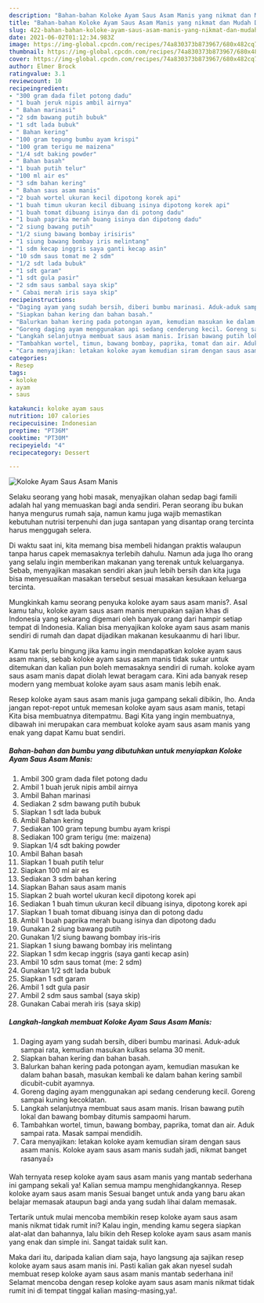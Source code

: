 ```yaml
---
description: "Bahan-bahan Koloke Ayam Saus Asam Manis yang nikmat dan Mudah Dibuat"
title: "Bahan-bahan Koloke Ayam Saus Asam Manis yang nikmat dan Mudah Dibuat"
slug: 422-bahan-bahan-koloke-ayam-saus-asam-manis-yang-nikmat-dan-mudah-dibuat
date: 2021-06-02T01:12:34.983Z
image: https://img-global.cpcdn.com/recipes/74a830373b873967/680x482cq70/koloke-ayam-saus-asam-manis-foto-resep-utama.jpg
thumbnail: https://img-global.cpcdn.com/recipes/74a830373b873967/680x482cq70/koloke-ayam-saus-asam-manis-foto-resep-utama.jpg
cover: https://img-global.cpcdn.com/recipes/74a830373b873967/680x482cq70/koloke-ayam-saus-asam-manis-foto-resep-utama.jpg
author: Elmer Brock
ratingvalue: 3.1
reviewcount: 10
recipeingredient:
- "300 gram dada filet potong dadu"
- "1 buah jeruk nipis ambil airnya"
- " Bahan marinasi"
- "2 sdm bawang putih bubuk"
- "1 sdt lada bubuk"
- " Bahan kering"
- "100 gram tepung bumbu ayam krispi"
- "100 gram terigu me maizena"
- "1/4 sdt baking powder"
- " Bahan basah"
- "1 buah putih telur"
- "100 ml air es"
- "3 sdm bahan kering"
- " Bahan saus asam manis"
- "2 buah wortel ukuran kecil dipotong korek api"
- "1 buah timun ukuran kecil dibuang isinya dipotong korek api"
- "1 buah tomat dibuang isinya dan di potong dadu"
- "1 buah paprika merah buang isinya dan dipotong dadu"
- "2 siung bawang putih"
- "1/2 siung bawang bombay irisiris"
- "1 siung bawang bombay iris melintang"
- "1 sdm kecap inggris saya ganti kecap asin"
- "10 sdm saus tomat me 2 sdm"
- "1/2 sdt lada bubuk"
- "1 sdt garam"
- "1 sdt gula pasir"
- "2 sdm saus sambal saya skip"
- " Cabai merah iris saya skip"
recipeinstructions:
- "Daging ayam yang sudah bersih, diberi bumbu marinasi. Aduk-aduk sampai rata, kemudian masukan kulkas selama 30 menit."
- "Siapkan bahan kering dan bahan basah."
- "Balurkan bahan kering pada potongan ayam, kemudian masukan ke dalam bahan basah, masukan kembali ke dalam bahan kering sambil dicubit-cubit ayamnya."
- "Goreng daging ayam menggunakan api sedang cenderung kecil. Goreng sampai kuning kecoklatan."
- "Langkah selanjutnya membuat saus asam manis. Irisan bawang putih lokal dan bawang bombay ditumis sampaomi harum."
- "Tambahkan wortel, timun, bawang bombay, paprika, tomat dan air. Aduk sampai rata. Masak sampai mendidih."
- "Cara menyajikan: letakan koloke ayam kemudian siram dengan saus asam manis. Koloke ayam saus asam manis sudah jadi, nikmat banget rasanya👍"
categories:
- Resep
tags:
- koloke
- ayam
- saus

katakunci: koloke ayam saus 
nutrition: 107 calories
recipecuisine: Indonesian
preptime: "PT36M"
cooktime: "PT30M"
recipeyield: "4"
recipecategory: Dessert

---
```



![Koloke Ayam Saus Asam Manis](https://img-global.cpcdn.com/recipes/74a830373b873967/680x482cq70/koloke-ayam-saus-asam-manis-foto-resep-utama.jpg)

Selaku seorang yang hobi masak, menyajikan olahan sedap bagi famili adalah hal yang memuaskan bagi anda sendiri. Peran seorang ibu bukan hanya mengurus rumah saja, namun kamu juga wajib memastikan kebutuhan nutrisi terpenuhi dan juga santapan yang disantap orang tercinta harus menggugah selera.

Di waktu  saat ini, kita memang bisa membeli hidangan praktis walaupun tanpa harus capek memasaknya terlebih dahulu. Namun ada juga lho orang yang selalu ingin memberikan makanan yang terenak untuk keluarganya. Sebab, menyajikan masakan sendiri akan jauh lebih bersih dan kita juga bisa menyesuaikan masakan tersebut sesuai masakan kesukaan keluarga tercinta. 



Mungkinkah kamu seorang penyuka koloke ayam saus asam manis?. Asal kamu tahu, koloke ayam saus asam manis merupakan sajian khas di Indonesia yang sekarang digemari oleh banyak orang dari hampir setiap tempat di Indonesia. Kalian bisa menyajikan koloke ayam saus asam manis sendiri di rumah dan dapat dijadikan makanan kesukaanmu di hari libur.

Kamu tak perlu bingung jika kamu ingin mendapatkan koloke ayam saus asam manis, sebab koloke ayam saus asam manis tidak sukar untuk ditemukan dan kalian pun boleh memasaknya sendiri di rumah. koloke ayam saus asam manis dapat diolah lewat beragam cara. Kini ada banyak resep modern yang membuat koloke ayam saus asam manis lebih enak.

Resep koloke ayam saus asam manis juga gampang sekali dibikin, lho. Anda jangan repot-repot untuk memesan koloke ayam saus asam manis, tetapi Kita bisa membuatnya ditempatmu. Bagi Kita yang ingin membuatnya, dibawah ini merupakan cara membuat koloke ayam saus asam manis yang enak yang dapat Kamu buat sendiri.

<!--inarticleads1-->

##### Bahan-bahan dan bumbu yang dibutuhkan untuk menyiapkan Koloke Ayam Saus Asam Manis:

1. Ambil 300 gram dada filet potong dadu
1. Ambil 1 buah jeruk nipis ambil airnya
1. Ambil  Bahan marinasi
1. Sediakan 2 sdm bawang putih bubuk
1. Siapkan 1 sdt lada bubuk
1. Ambil  Bahan kering
1. Sediakan 100 gram tepung bumbu ayam krispi
1. Sediakan 100 gram terigu (me: maizena)
1. Siapkan 1/4 sdt baking powder
1. Ambil  Bahan basah
1. Siapkan 1 buah putih telur
1. Siapkan 100 ml air es
1. Sediakan 3 sdm bahan kering
1. Siapkan  Bahan saus asam manis
1. Siapkan 2 buah wortel ukuran kecil dipotong korek api
1. Sediakan 1 buah timun ukuran kecil dibuang isinya, dipotong korek api
1. Siapkan 1 buah tomat dibuang isinya dan di potong dadu
1. Ambil 1 buah paprika merah buang isinya dan dipotong dadu
1. Gunakan 2 siung bawang putih
1. Gunakan 1/2 siung bawang bombay iris-iris
1. Siapkan 1 siung bawang bombay iris melintang
1. Siapkan 1 sdm kecap inggris (saya ganti kecap asin)
1. Ambil 10 sdm saus tomat (me: 2 sdm)
1. Gunakan 1/2 sdt lada bubuk
1. Siapkan 1 sdt garam
1. Ambil 1 sdt gula pasir
1. Ambil 2 sdm saus sambal (saya skip)
1. Gunakan  Cabai merah iris (saya skip)




<!--inarticleads2-->

##### Langkah-langkah membuat Koloke Ayam Saus Asam Manis:

1. Daging ayam yang sudah bersih, diberi bumbu marinasi. Aduk-aduk sampai rata, kemudian masukan kulkas selama 30 menit.
1. Siapkan bahan kering dan bahan basah.
1. Balurkan bahan kering pada potongan ayam, kemudian masukan ke dalam bahan basah, masukan kembali ke dalam bahan kering sambil dicubit-cubit ayamnya.
1. Goreng daging ayam menggunakan api sedang cenderung kecil. Goreng sampai kuning kecoklatan.
1. Langkah selanjutnya membuat saus asam manis. Irisan bawang putih lokal dan bawang bombay ditumis sampaomi harum.
1. Tambahkan wortel, timun, bawang bombay, paprika, tomat dan air. Aduk sampai rata. Masak sampai mendidih.
1. Cara menyajikan: letakan koloke ayam kemudian siram dengan saus asam manis. Koloke ayam saus asam manis sudah jadi, nikmat banget rasanya👍




Wah ternyata resep koloke ayam saus asam manis yang mantab sederhana ini gampang sekali ya! Kalian semua mampu menghidangkannya. Resep koloke ayam saus asam manis Sesuai banget untuk anda yang baru akan belajar memasak ataupun bagi anda yang sudah lihai dalam memasak.

Tertarik untuk mulai mencoba membikin resep koloke ayam saus asam manis nikmat tidak rumit ini? Kalau ingin, mending kamu segera siapkan alat-alat dan bahannya, lalu bikin deh Resep koloke ayam saus asam manis yang enak dan simple ini. Sangat taidak sulit kan. 

Maka dari itu, daripada kalian diam saja, hayo langsung aja sajikan resep koloke ayam saus asam manis ini. Pasti kalian gak akan nyesel sudah membuat resep koloke ayam saus asam manis mantab sederhana ini! Selamat mencoba dengan resep koloke ayam saus asam manis nikmat tidak rumit ini di tempat tinggal kalian masing-masing,ya!.

